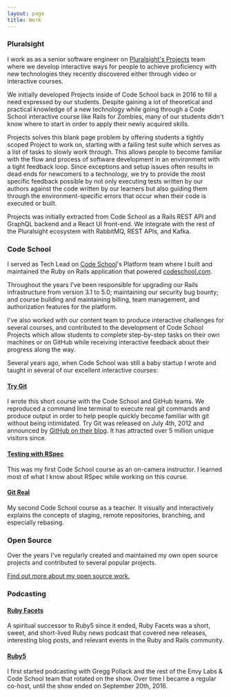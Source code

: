 ```yaml
---
layout: page
title: Work
---
```

### Pluralsight 
I work as as a senior software engineer on 
[Pluralsight's Projects](https://www.pluralsight.com/product/projects) 
team where we develop interactive ways for people to achieve proficiency with 
new technologies they recently discovered either through video or interactive 
courses.

We initially developed Projects inside of Code School back in 2016 to fill 
a need expressed by our students. Despite gaining a lot of theoretical and 
practical knowledge of a new technology while going through a Code School
interactive course like Rails for Zombies, many of our students didn't know 
where to start in order to apply their newly acquired skills. 

Projects solves this blank page problem by offering students a tightly scoped 
Project to work on, starting with a failing test suite which serves as a list 
of tasks to slowly work through. This allows people to become familiar with 
the flow and process of software development in an environment with a tight 
feedback loop. Since exceptions and setup issues often results in dead ends 
for newcomers to a technology, we try to provide the most specific feedback 
possible by not only executing tests written by our authors against the code 
written by our learners but also guiding them through the environment-specific 
errors that occur when their code is executed or built.

Projects was initially extracted from Code School as a Rails REST API and GraphQL 
backend and a React UI front-end. We integrate with the rest of the Pluralsight 
ecosystem with RabbitMQ, REST APIs, and Kafka.

### Code School
I served as Tech Lead on [Code School](http://codeschool.com)'s
Platform team where I built and maintained the Ruby on Rails application
that powered [codeschool.com](http://codeschool.com).

Throughout the years I've been responsible for upgrading our Rails
infrastructure from version 3.1 to 5.0; maintaining our security bug
bounty; and course building and maintaining billing, team management,
and authorization features for the platform.

I've also worked with our content team to produce interactive challenges
for several courses, and contributed to the development of Code School
Projects which allow students to complete step-by-step tasks on their
own machines or on GitHub while receiving interactive feedback about
their progress along the way.

Several years ago, when Code School was still a baby startup I wrote
and taught in several of our excellent interactive courses:

#### [Try Git](http://try.github.com)

I wrote this short course with the Code School and GitHub teams. We
reproduced a command line terminal to execute real git commands and
produce output in order to help people quickly become familiar with git
without being intimidated. Try Git was released on July 4th, 2012 and
announced by [GitHub on their blog][1]. It has attracted over 5 million
unique visitors since.

[1]: https://github.com/blog/1183-try-git-in-your-browser

#### [Testing with RSpec](http://www.codeschool.com/courses/testing-with-rspec)

This was my first Code School course as an on-camera instructor. I
learned most of what I know about RSpec while working on this course.

#### [Git Real](http://www.codeschool.com/courses/testing-with-rspec)

My second Code School course as a teacher. It visually and interactively
explains the concepts of staging, remote repositories, branching, and
especially rebasing.

### Open Source

Over the years I've regularly created and maintained my own open source
projects and contributed to several popular projects.

[Find out more about my open source work.](/oss)

### Podcasting
#### [Ruby Facets](http://rubyfacets.com)
A spiritual successor to Ruby5 since it ended, Ruby Facets was a short, sweet, 
and short-lived Ruby news podcast that covered new releases, interesting blog 
posts, and relevant events in the Ruby and Rails community.

#### [Ruby5](http://ruby5.envylabs.com)
I first started podcasting with Gregg Pollack and the rest of the
Envy Labs & Code School team that rotated on the show. Over time I
became a regular co-host, until the show ended on September 20th, 2016. 
